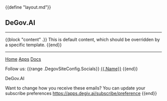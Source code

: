 {{define "layout.md"}}

## DeGov.AI

---

{{block "content" .}}
This is default content, which should be overridden by a specific template.
{{end}}

---

[Home]({{.DegovSiteConfig.Home}})
[Apps]({{.DegovSiteConfig.Apps}})
[Docs]({{.DegovSiteConfig.Docs}})

Follow us:
{{range .DegovSiteConfig.Socials}}
[{{.Name}}]({{.Link}})
{{end}}

DeGov.AI

Want to change how you receive these emails?
You can update your subscribe preferences https://apps.degiv.ai/subscribe/preference
{{end}}
